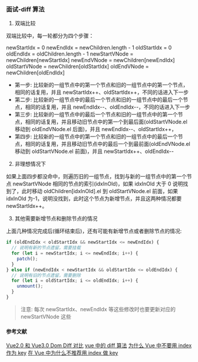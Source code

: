 ### 面试-diff 算法

1. 双端比较

双端比较中，每一轮都分为四个步骤：

newStartIdx = 0
newEndIdx = newChildren.length - 1
oldStartIdx = 0
oldEndIdx = oldChildren.length - 1
newStartVNode = newChildren[newStartIdx]
newEndVNode = newChildren[newEndIdx]
oldStartVNode = newChildren[oldStartIdx]
oldEndVNode = newChildren[oldEndIdx]

- 第一步: 比较新的一组节点中的第一个节点和旧的一组节点中的第一个节点，相同的话复用，并且 newStartIdx++、oldStartIdx++，不同的话进入下一步
- 第二步: 比较新的一组节点中的最后一个节点和旧的一组节点中的最后一个节点，相同的话复用，并且 newEndIdx--、oldEndIdx--，不同的话进入下一步
- 第三步: 比较新的一组节点中的最后一个节点和旧的一组节点中的第一个节点，相同的话复用，并且移动旧节点中的第一个到最后面(oldStartVNode.el 移动到 oldEndVNode.el 后面)，并且 newEndIdx--、oldStartIdx++，
- 第四步: 比较新的一组节点中的第一个节点和旧的一组节点中的最后一个节点，相同的话复用，并且移动旧节点中的最后一个到最前面(oldEndVNode.el 移动到 oldStartVNode.el 前面)，并且 newStartIdx++、oldEndIdx--

2. 非理想情况下

如果上面四步都没命中，则遍历旧的一组节点，找到与新的一组节点中的第一个节点 newStartVNode 相同的节点的索引(idxInOld)，如果 idxInOld 大于 0 说明找到了，此时移动 oldChildren[idxInOld].el 到 oldStartVNode.el 前面，如果 idxInOld 为-1，说明没找到，此时这个节点为新增节点，并且这两种情况都要 newStartIdx++。

3. 其他需要新增节点和删除节点的情况

上面几种情况完成后(循环结束后)，还有可能有新增节点或者删除节点的情况:

```js
if (oldEndIdx < oldStartIdx && newStartIdx <= newEndIdx) {
  // 说明有新的节点遗留，需要挂载
  for (let i = newStartIdx; i <= newEndIdx; i++) {
    patch();
  }
} else if (newEndIdx < newStartIdx && oldStartIdx <= oldEndIdx) {
  // 说明有旧的节点遗留，需要删除
  for (let i = oldStartIdx; i <= oldEndIdx; i++) {
    unmount();
  }
}
```

> 注意: 每次 newStartIdx、newEndIdx 等这些修改时也要更新对应的 newStartVNode 这些

#### 参考文献

[Vue2.0 和 Vue3.0 Dom Diff 对比](https://blog.csdn.net/qq_34629352/article/details/122163072)
[vue 中的 diff 算法](https://blog.csdn.net/weixin_43638968/article/details/112686317)
[为什么 Vue 中不要用 index 作为 key](https://juejin.cn/post/6844904113587634184#heading-9)
[在 Vue 中为什么不推荐用 index 做 key](https://juejin.cn/post/7026119446162997261#heading-8)
